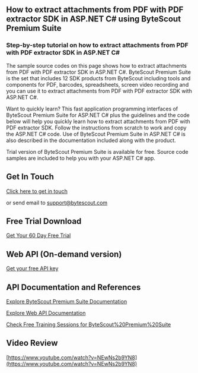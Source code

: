 ## How to extract attachments from PDF with PDF extractor SDK in ASP.NET C# using ByteScout Premium Suite

### Step-by-step tutorial on how to extract attachments from PDF with PDF extractor SDK in ASP.NET C#

The sample source codes on this page shows how to extract attachments from PDF with PDF extractor SDK in ASP.NET C#. ByteScout Premium Suite is the set that includes 12 SDK products from ByteScout including tools and components for PDF, barcodes, spreadsheets, screen video recording and you can use it to extract attachments from PDF with PDF extractor SDK with ASP.NET C#.

Want to quickly learn? This fast application programming interfaces of ByteScout Premium Suite for ASP.NET C# plus the guidelines and the code below will help you quickly learn how to extract attachments from PDF with PDF extractor SDK. Follow the instructions from scratch to work and copy the ASP.NET C# code. Use of ByteScout Premium Suite in ASP.NET C# is also described in the documentation included along with the product.

Trial version of ByteScout Premium Suite is available for free. Source code samples are included to help you with your ASP.NET C# app.

## Get In Touch

[Click here to get in touch](https://bytescout.zendesk.com/hc/en-us/requests/new?subject=ByteScout%20Premium%20Suite%20Question)

or send email to [support@bytescout.com](mailto:support@bytescout.com?subject=ByteScout%20Premium%20Suite%20Question) 

## Free Trial Download

[Get Your 60 Day Free Trial](https://bytescout.com/download/web-installer?utm_source=github-readme)

## Web API (On-demand version)

[Get your free API key](https://pdf.co/documentation/api?utm_source=github-readme)

## API Documentation and References

[Explore ByteScout Premium Suite Documentation](https://bytescout.com/documentation/index.html?utm_source=github-readme)

[Explore Web API Documentation](https://pdf.co/documentation/api?utm_source=github-readme)

[Check Free Training Sessions for ByteScout%20Premium%20Suite](https://academy.bytescout.com/)

## Video Review

[https://www.youtube.com/watch?v=NEwNs2b9YN8](https://www.youtube.com/watch?v=NEwNs2b9YN8)